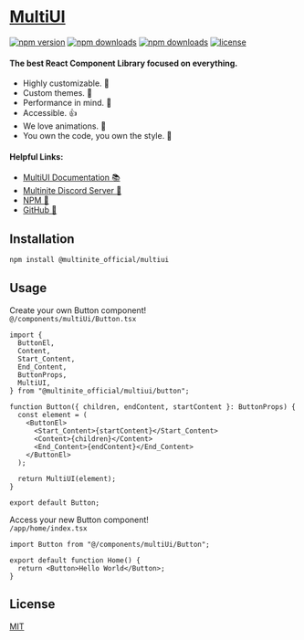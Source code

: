 # [MultiUI](https://multiui.org)

[![npm version](https://flat.badgen.net/npm/v/@multinite_official/multiui?icon=npm)](https://npmjs.com/package/@multinite_official/multiui)
[![npm downloads](https://flat.badgen.net/npm/dm/@multinite_official/multiui?icon=npm)](https://npmjs.com/package/@multinite_official/multiui)
[![npm downloads](https://flat.badgen.net/npm/dependents/@multinite_official/multiui?icon=npm)](https://npmjs.com/package/@multinite_official/multiui)
[![license](https://flat.badgen.net/github/license/multinite/multiui?icon=github)](https://github.com/Multinite/MultiUI/blob/main/LICENSE.md)

#### The best React Component Library focused on everything.

- Highly customizable. 🔧
- Custom themes. 🎨
- Performance in mind. 🚀
- Accessible. 👍
- We love animations. 💈
- You own the code, you own the style. 🎉

#### Helpful Links:

- [MultiUI Documentation 📚](https://multiui.org)
- [Multinite Discord Server 💬](https://discord.gg/Q38kKV9PUT)
- [NPM 📡](https://www.npmjs.com/package/@multinite_official/multiui)
- [GitHub 💾](https://github.com/Multinite/MultiUI)

## Installation

```bash
npm install @multinite_official/multiui
```

## Usage

Create your own Button component!
<br />
`@/components/multiUi/Button.tsx`

```tsx
import {
  ButtonEl,
  Content,
  Start_Content,
  End_Content,
  ButtonProps,
  MultiUI,
} from "@multinite_official/multiui/button";

function Button({ children, endContent, startContent }: ButtonProps) {
  const element = (
    <ButtonEl>
      <Start_Content>{startContent}</Start_Content>
      <Content>{children}</Content>
      <End_Content>{endContent}</End_Content>
    </ButtonEl>
  );

  return MultiUI(element);
}

export default Button;
```

Access your new Button component!
<br />
`/app/home/index.tsx`

```tsx
import Button from "@/components/multiUi/Button";

export default function Home() {
  return <Button>Hello World</Button>;
}
```

## License

[MIT](https://github.com/Multinite/MultiUI/blob/main/LICENSE.md)
